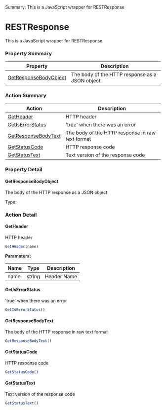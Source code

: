Summary: This is a JavaScript wrapper for RESTResponse

# RESTResponse

This is a JavaScript wrapper for RESTResponse






<!-- ============================== property summary ========================== -->

	

### Property Summary

| **Property** | **Description** |
| ------------ | --------------- |
| [GetResponseBodyObject](#getresponsebodyobject) | The body of the HTTP response as a JSON object |



	
<!-- ============================== action summary ========================== -->



### Action Summary

|  **Action** | **Description** | 
| ----------- | --------------- |
|	[GetHeader](#getheader) | HTTP header |
|	[GetIsErrorStatus](#getiserrorstatus) | 'true' when there was an error |
|	[GetResponseBodyText](#getresponsebodytext) | The body of the HTTP response in raw text format |
|	[GetStatusCode](#getstatuscode) | HTTP response code |
|	[GetStatusText](#getstatustext) | Text version of the response code |




<!-- ============================== property detail ========================== -->
	
### Property Detail
		
<a name="GetResponseBodyObject"></a>
#### GetResponseBodyObject


The body of the HTTP response as a JSON object

			
	
			
Type: 
			
			
		
	
	
<!-- ============================== action detail ========================== -->
	
### Action Detail
		
<a name="GetHeader"></a>    
#### GetHeader

HTTP header

```javascript
GetHeader(name) 
```


**Parameters:**

|	**Name** | **Type** | **Description** |
| ---------- | -------- | --------------- |
| name | string |	Header Name |





<a name="see.also.restresponse.getheader"></a>

<a name="GetIsErrorStatus"></a>    
#### GetIsErrorStatus

'true' when there was an error

```javascript
GetIsErrorStatus() 
```





<a name="see.also.restresponse.getiserrorstatus"></a>

<a name="GetResponseBodyText"></a>    
#### GetResponseBodyText

The body of the HTTP response in raw text format

```javascript
GetResponseBodyText() 
```





<a name="see.also.restresponse.getresponsebodytext"></a>

<a name="GetStatusCode"></a>    
#### GetStatusCode

HTTP response code

```javascript
GetStatusCode() 
```





<a name="see.also.restresponse.getstatuscode"></a>

<a name="GetStatusText"></a>    
#### GetStatusText

Text version of the response code

```javascript
GetStatusText() 
```





<a name="see.also.restresponse.getstatustext"></a>

	

